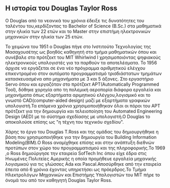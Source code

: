 ## Η ιστορία του Douglas Taylor Ross
O Douglas από τα νεανικά του χρόνια έδειξε τις δυνατότητες του ταλέντου του,κερδίζοντας το Bachelor of Science (B.Sc.)
στα μαθηματικά στην ηλικία των 22 ετών και το  Master στην επιστήμη ηλεκτρονικών μηχανικών στην ηλικία των 25 ετών.

Το χειμώνα του 1951 ο Douglas πήγε στο Ινστιτούτο Τεχνολογίας της Μασαχουσέτης ως βοηθός 
καθηγητή στο τμήμα μαθηματικών όπου και συνέβαλε στο πρότζεκτ του MIT Whirlwind I
χρησιμοποιόντας  ψηφιακούς ηλεκτρονικούς υπολογιστές για τα παρθούν τα αποτελέσματα.
Το 1956 άρχισε να εργάζεται σε ένα νέο πρόγραμμα αριθμητικού ελέγχου επικεντρομένο
στον αυτόματο προγραμματισμό τρισδιάστατων τμημάτων κατασκευασμένα απο μηχανήματα με 3 και 5 άξονες.
Στο εργαστήριο Servo όπου και εργαζόταν στο πρότζεκτ APT(Automatically Programmed Tool),
δόθηκε χορηγία απο τη πολεμική αεροπορία διάφορα εργαλεία και μηχανήματα όπως
εξαρτήματα αριμητικού ελέγχου,λογισμικό και το γνωστό CAD(computer-aided design) μαζί με 
εξαρτήματα γραφικών υπολογιστή.Τα επόμενα χρόνια χρησιμοποιήθηκαν όλοι οι πόροι του APT πρότζεκτ 
για την δημιουργία και τελειοποίηση του Automated Engineering Design (AED)
με το σύστημα σχεδίασης με υπολογιστή.Ο Douglas το αποκαλούσε επίσης ως "η τέχνη του τεχνικόυ σχεδίου".

Χάρης το έργο του Douglas T.Ross και της ομάδας του δημιουργήθηκε η βάση που χρησιμοποιήθηκε για την δημιουργία του 
Building Information Modeling(BIM).Ο Ross αναμίχθηκε επίσης και στην ανάπτυξη διεθνών προτύπων στον χώρο του προγραμματισμού 
και της πληροφορικής.Το 1969 ,ο Ross δημιούργησε την εταιρεία SofTech Inc όπου είχε έδρα στις Ηνωμένες Πολιτείες Αμερικής
η οποία προμήθευε εργαλεία μηχανικής λογισμικού για τις γλώσσες Ada και Pascal.Αποσύρθηκε από την εταιρεία έπειτα από
6 χρόνια έχοντας υπηρετήσει ως πρόερδρος.Το Τμήμα Ηλεκτρολόγων Μηχανικών και Επιστήμης Υπολογιστών του MIT πήρε 
το όνομά του από τον καθηγητή Douglas Taylor Ross.



